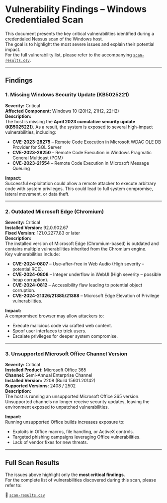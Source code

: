 # Vulnerability Findings – Windows Credentialed Scan

This document presents the key critical vulnerabilities identified during a credentialed Nessus scan of the Windows host.  
The goal is to highlight the most severe issues and explain their potential impact.  
For the full vulnerability list, please refer to the accompanying [`scan-results.csv`](reports/windows_credential_scan.csv).

---

## Findings

### 1. Missing Windows Security Update (KB5025221)

**Severity:** Critical  
**Affected Component:** Windows 10 (20H2, 21H2, 22H2)  
**Description:**  
The host is missing the **April 2023 cumulative security update (KB5025221)**. As a result, the system is exposed to several high-impact vulnerabilities, including:

- **CVE-2023-28275** – Remote Code Execution in Microsoft WDAC OLE DB Provider for SQL Server  
- **CVE-2023-28250** – Remote Code Execution in Windows Pragmatic General Multicast (PGM)  
- **CVE-2023-21554** – Remote Code Execution in Microsoft Message Queuing  

**Impact:**  
Successful exploitation could allow a remote attacker to execute arbitrary code with system privileges. This could lead to full system compromise, lateral movement, or data theft.  

---

### 2. Outdated Microsoft Edge (Chromium)

**Severity:** Critical  
**Installed Version:** 92.0.902.67  
**Fixed Version:** 121.0.2277.83 or later  
**Description:**  
The installed version of Microsoft Edge (Chromium-based) is outdated and contains multiple vulnerabilities inherited from the Chromium engine.  
Key vulnerabilities include:  

- **CVE-2024-0807** – Use-after-free in Web Audio (High severity – potential RCE).  
- **CVE-2024-0808** – Integer underflow in WebUI (High severity – possible heap corruption).  
- **CVE-2024-0812** – Accessibility flaw leading to potential object corruption.  
- **CVE-2024-21326/21385/21388** – Microsoft Edge Elevation of Privilege vulnerabilities.  

**Impact:**  
A compromised browser may allow attackers to:  
- Execute malicious code via crafted web content.  
- Spoof user interfaces to trick users.  
- Escalate privileges for deeper system compromise.  

---

### 3. Unsupported Microsoft Office Channel Version

**Severity:** Critical  
**Installed Product:** Microsoft Office 365  
**Channel:** Semi-Annual Enterprise Channel  
**Installed Version:** 2208 (Build 15601.20142)  
**Supported Versions:** 2408 / 2502  
**Description:**  
The host is running an unsupported Microsoft Office 365 version. Unsupported channels no longer receive security updates, leaving the environment exposed to unpatched vulnerabilities.  

**Impact:**  
Running unsupported Office builds increases exposure to:  
- Exploits in Office macros, file handling, or ActiveX controls.  
- Targeted phishing campaigns leveraging Office vulnerabilities.  
- Lack of vendor fixes for new threats.  

---

## Full Scan Results

The issues above highlight only the **most critical findings**.  
For the complete list of vulnerabilities discovered during this scan, please refer to:  

📄 [`scan-results.csv`](../reports/windows_credential_scan.csv)  

